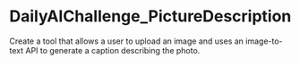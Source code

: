 # DailyAIChallenge_PictureDescription
Create a tool that allows a user to upload an image and uses an image-to-text API to generate a caption describing the photo.
